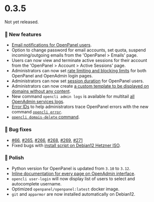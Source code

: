 # 0.3.5

Not yet released.

### 🚀 New features
- [Email notifications for OpenPanel users](/docs/panel/account/notifications/).
- Option to change password for email accounts, set quota, suspend incoming/outgoing emails from the 'OpenPanel > Emails' page.
- Users can now view and terminate active sessions for their account from the 'OpenPanel > Account > Active Sessions' page.
- Administrators can now set [rate limiting and blocking limits](/docs/admin/intro/#brute-force-protection) for both OpenPanel and OpenAdmin login pages.
- Administrators can now set [session duration](https://dev.openpanel.com/cli/config.html#session-duration) for OpenPanel users.
- Administrators can now create [a custom template to be displayed on domains without any content](https://i.ibb.co/tXkHKyL/default-landing.png).
- New command `opencli admin logs` is available for multitail [all OpenAdmin services logs](https://dev.openpanel.com/logs.html).
- [Error IDs](https://i.postimg.cc/dtC3M7Mq/500.png) to help administrators trace OpenPanel errors with the new command [`opencli error`](https://dev.openpanel.com/cli/error.html).
- [`opencli domais-delete` command](https://dev.openpanel.com/cli/domains.html#Delete-Domain).

### 🐛 Bug fixes
- [#66](https://github.com/stefanpejcic/OpenPanel/issues/66), [#265](https://github.com/stefanpejcic/OpenPanel/issues/265), [#266](https://github.com/stefanpejcic/OpenPanel/issues/266), [#268](https://github.com/stefanpejcic/OpenPanel/issues/268), [#269](https://github.com/stefanpejcic/OpenPanel/issues/269), [#271](https://github.com/stefanpejcic/OpenPanel/issues/271)
- Fixed bugs with [install script on Debian12 Hetzner ISO](https://community.openpanel.org/d/110-installation-issue/6).

### 💅 Polish
- Python version for OpenPanel is updated from `3.10` to `3.12`.
- [Inline documentation for every page on OpenAdmin interface](https://i.postimg.cc/6tzM8Rtg/2024-10-31-20-32.png).
- `opencli user-login` will now display list of users to select and autocomplete username.
- Optimized `openpanel/openpanel:latest` docker image.
- `git` and `apparmor` are now installed automatically on Debian12.
